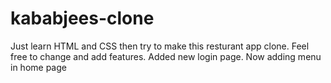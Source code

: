 # kababjees-clone
Just learn HTML and CSS then try to make this resturant app clone.
Feel free to change and add features.
Added new login page. Now adding menu in home page
